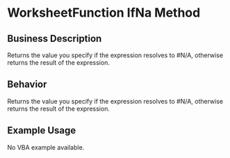 # WorksheetFunction IfNa Method

## Business Description
Returns the value you specify if the expression resolves to #N/A, otherwise returns the result of the expression.

## Behavior
Returns the value you specify if the expression resolves to #N/A, otherwise returns the result of the expression.

## Example Usage
No VBA example available.
